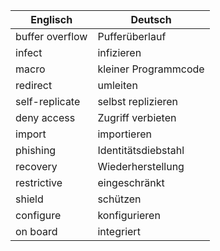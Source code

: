 | Englisch      | Deutsch |
| ----------- | ----------- |
| buffer overflow      | Pufferüberlauf       |
| infect   | infizieren        |
| macro      | kleiner Programmcode       |
| redirect   | umleiten        |
| self-replicate      | selbst replizieren       |
| deny access   | Zugriff verbieten     |
| import      | importieren       |
| phishing   | Identitätsdiebstahl        |
| recovery      | Wiederherstellung       |
| restrictive   | eingeschränkt        |
| shield      | schützen       |
| configure   | konfigurieren        |
| on board      | integriert       |




